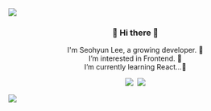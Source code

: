 
<img src="https://capsule-render.vercel.app/api?type=Waving&color=timeGradient&height=250&section=header&text=WELCOME🌷&fontSize=70" />
<h3 align="center"> 👋 Hi there 👋 </h3>
<p align="center">
I'm Seohyun Lee, a growing developer. 🌱 <br>
I’m interested in Frontend. 👀 <br>
I’m currently learning React...💫<br>
</p>

<p align="center">
  <a href="https://velog.io/@mlsh1112"><img src="https://img.shields.io/badge/Tech%20Blog-11B48A?style=flat-square&logo=Vimeo&logoColor=white&link=https://velog.io/@mlsh1112"/></a>&nbsp
  <a href="mailto:mlsh1112@ajou.ac.kr"><img src="https://img.shields.io/badge/Gmail-d14836?style=flat-square&logo=Gmail&logoColor=white&link=mailto:mlsh1112@ajou.ac.kr"/></a>
  
<a href="https://hits.seeyoufarm.com"><img src="https://hits.seeyoufarm.com/api/count/incr/badge.svg?url=https%3A%2F%2Fgithub.com%2Fmlsh1112%2Fhit-counter&count_bg=%23FFE074&title_bg=%23555555&icon=github.svg&icon_color=%23E7E7E7&title=hits&edge_flat=false"/></a>
<!---
mlsh1112/mlsh1112 is a ✨ special ✨ repository because its `README.md` (this file) appears on your GitHub profile.
You can click the Preview link to take a look at your changes.
--->
